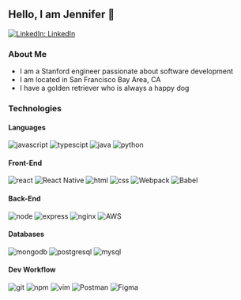 ## Hello, I am Jennifer 👋

[![LinkedIn: LinkedIn](https://img.shields.io/badge/LinkedIn-0077B5?style=for-the-badge&logo=linkedin&logoColor=white)](https://www.linkedin.com/in/fylin/)

### About Me
* I am a Stanford engineer passionate about software development
* I am located in San Francisco Bay Area, CA
* I have a golden retriever who is always a happy dog

### Technologies
#### Languages
![javascript](https://img.shields.io/badge/JavaScript-323330?style=for-the-badge&logo=javascript&logoColor=F7DF1E)
![typescipt](https://img.shields.io/badge/TypeScript-007ACC?style=for-the-badge&logo=typescript&logoColor=white)
![java](https://img.shields.io/badge/Java-3a75b0?style=for-the-badge&logo=java&logoColor=white)
![python](https://img.shields.io/badge/Python-1e2933?style=for-the-badge&logo=python&logoColor=white)

#### Front-End
![react](https://img.shields.io/badge/React-20232A?style=for-the-badge&logo=react&logoColor=61DAFB)
![React Native](https://img.shields.io/badge/react_native-%2320232a.svg?style=for-the-badge&logo=react&logoColor=%2361DAFB)
![html](https://img.shields.io/badge/HTML5-E34F26?style=for-the-badge&logo=html5&logoColor=white)
![css](https://img.shields.io/badge/CSS3-2862EA?style=for-the-badge&logo=css3&logoColor=white)
![Webpack](https://img.shields.io/badge/webpack-%238DD6F9.svg?style=for-the-badge&logo=webpack&logoColor=black)
![Babel](https://img.shields.io/badge/Babel-black?style=for-the-badge&logo=babel&logoColor=F9DC3e)
#### Back-End
![node](https://img.shields.io/badge/Node.js-339933?style=for-the-badge&logo=nodedotjs&logoColor=white)
![express](https://img.shields.io/badge/Express.js-23303E?style=for-the-badge&logo=express&logoColor=white)
![nginx](https://img.shields.io/badge/Nginx-019237?style=for-the-badge&logo=nginx&logoColor=white)
![AWS](https://img.shields.io/badge/Amazon_AWS-EC912C?style=for-the-badge&logo=amazonaws&logoColor=white)
#### Databases
![mongodb](https://img.shields.io/badge/MongoDB-4EA94B?style=for-the-badge&logo=mongodb&logoColor=white)
![postgresql](https://img.shields.io/badge/PostgreSQL-316192?style=for-the-badge&logo=postgresql&logoColor=white)
![mysql](https://img.shields.io/badge/MySQL-00758F?style=for-the-badge&logo=mysql&logoColor=white)
#### Dev Workflow
![git](https://img.shields.io/badge/Git-EA4E32?style=for-the-badge&logo=git&logoColor=white)
![npm](https://img.shields.io/badge/npm-BE3331?style=for-the-badge&logo=npm&logoColor=white)
![vim](https://img.shields.io/badge/VIM-029432?&style=for-the-badge&logo=vim&logoColor=white)
![Postman](https://img.shields.io/badge/Postman-FF6C37?style=for-the-badge&logo=postman&logoColor=white)
![Figma](https://img.shields.io/badge/figma-F86F5F?style=for-the-badge&logo=figma&logoColor=white)

<!--
---

[![Jennifer's GitHub stats](https://github-readme-stats.vercel.app/api?username=JennyMipha&hide=issues,stars&count_private=true&show_icons=true&theme=nord)](https://github.com/JennyMipha/github-readme-stats)
-->
<!--

Here are some ideas to get you started:

- 🔭 I’m currently working on ...
- 🌱 I’m currently learning ..
- 👯 I’m looking to collaborate on ...
- 🤔 I’m looking for help with ...
- 💬 Ask me about ...
- 📫 How to reach me: ...
- 😄 Pronouns: ...
- ⚡ Fun fact: ...
-->

